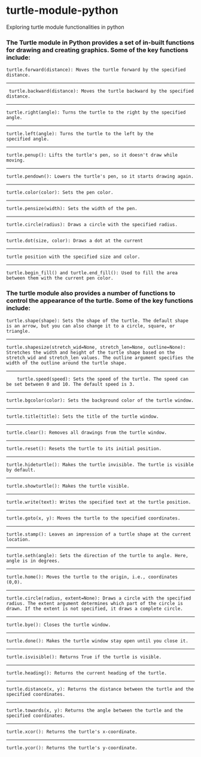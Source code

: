# turtle-module-python
Exploring turtle module functionalities in python

### The Turtle module in Python provides a set of in-built functions for drawing and creating graphics. Some of the key functions include:

    turtle.forward(distance): Moves the turtle forward by the specified distance. 
---
     turtle.backward(distance): Moves the turtle backward by the specified distance.
---
    turtle.right(angle): Turns the turtle to the right by the specified angle.
---
    turtle.left(angle): Turns the turtle to the left by the 
    specified angle.
---
    turtle.penup(): Lifts the turtle's pen, so it doesn't draw while moving.
---
    turtle.pendown(): Lowers the turtle's pen, so it starts drawing again.
---
    turtle.color(color): Sets the pen color.
---
    turtle.pensize(width): Sets the width of the pen.
---
    turtle.circle(radius): Draws a circle with the specified radius.
---
    turtle.dot(size, color): Draws a dot at the current 
---
    turtle position with the specified size and color.
----
    turtle.begin_fill() and turtle.end_fill(): Used to fill the area between them with the current pen color.

### The turtle module also provides a number of functions to control the appearance of the turtle. Some of the key functions include:

    turtle.shape(shape): Sets the shape of the turtle. The default shape is an arrow, but you can also change it to a circle, square, or triangle.
---

    turtle.shapesize(stretch_wid=None, stretch_len=None, outline=None): Stretches the width and height of the turtle shape based on the stretch_wid and stretch_len values. The outline argument specifies the width of the outline around the turtle shape.

---
    
        turtle.speed(speed): Sets the speed of the turtle. The speed can be set between 0 and 10. The default speed is 3.
---
    turtle.bgcolor(color): Sets the background color of the turtle window.
---
    turtle.title(title): Sets the title of the turtle window.
---
    turtle.clear(): Removes all drawings from the turtle window.
---
    turtle.reset(): Resets the turtle to its initial position.
---

    turtle.hideturtle(): Makes the turtle invisible. The turtle is visible by default.
---
    turtle.showturtle(): Makes the turtle visible.
---
    turtle.write(text): Writes the specified text at the turtle position.
---
    turtle.goto(x, y): Moves the turtle to the specified coordinates.
---
    turtle.stamp(): Leaves an impression of a turtle shape at the current location.
---
    turtle.seth(angle): Sets the direction of the turtle to angle. Here, angle is in degrees.
---
    turtle.home(): Moves the turtle to the origin, i.e., coordinates (0,0).
---
    turtle.circle(radius, extent=None): Draws a circle with the specified radius. The extent argument determines which part of the circle is drawn. If the extent is not specified, it draws a complete circle.
---
    turtle.bye(): Closes the turtle window.
---
    turtle.done(): Makes the turtle window stay open until you close it.
---
    turtle.isvisible(): Returns True if the turtle is visible.
---
    turtle.heading(): Returns the current heading of the turtle.
---
    turtle.distance(x, y): Returns the distance between the turtle and the specified coordinates.
---
    turtle.towards(x, y): Returns the angle between the turtle and the specified coordinates.
---
    turtle.xcor(): Returns the turtle's x-coordinate.
---
    turtle.ycor(): Returns the turtle's y-coordinate.
